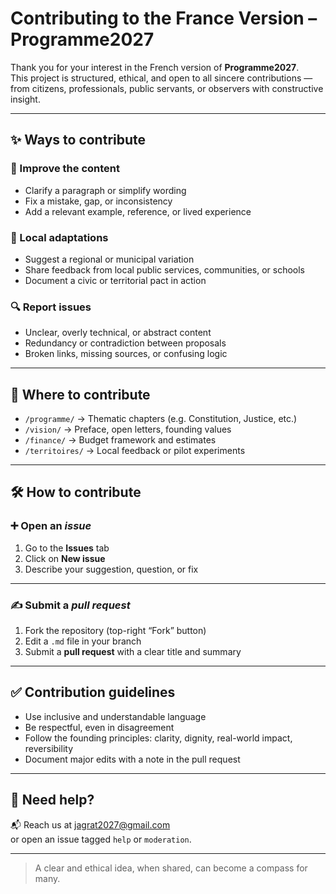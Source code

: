 # Contributing to the France Version – Programme2027

Thank you for your interest in the French version of **Programme2027**.  
This project is structured, ethical, and open to all sincere contributions — from citizens, professionals, public servants, or observers with constructive insight.

---

## ✨ Ways to contribute

### 📝 Improve the content
- Clarify a paragraph or simplify wording
- Fix a mistake, gap, or inconsistency
- Add a relevant example, reference, or lived experience

### 🧭 Local adaptations
- Suggest a regional or municipal variation
- Share feedback from local public services, communities, or schools
- Document a civic or territorial pact in action

### 🔍 Report issues
- Unclear, overly technical, or abstract content
- Redundancy or contradiction between proposals
- Broken links, missing sources, or confusing logic

---

## 📁 Where to contribute

- `/programme/` → Thematic chapters (e.g. Constitution, Justice, etc.)
- `/vision/` → Preface, open letters, founding values
- `/finance/` → Budget framework and estimates
- `/territoires/` → Local feedback or pilot experiments

---

## 🛠 How to contribute

### ➕ Open an *issue*
1. Go to the **Issues** tab
2. Click on **New issue**
3. Describe your suggestion, question, or fix

---

### ✍️ Submit a *pull request*
1. Fork the repository (top-right “Fork” button)
2. Edit a `.md` file in your branch
3. Submit a **pull request** with a clear title and summary

---

## ✅ Contribution guidelines

- Use inclusive and understandable language
- Be respectful, even in disagreement
- Follow the founding principles: clarity, dignity, real-world impact, reversibility
- Document major edits with a note in the pull request

---

## 💬 Need help?

📬 Reach us at [jagrat2027@gmail.com](mailto:jagrat2027@gmail.com)  
or open an issue tagged `help` or `moderation`.

---

> A clear and ethical idea, when shared, can become a compass for many.
